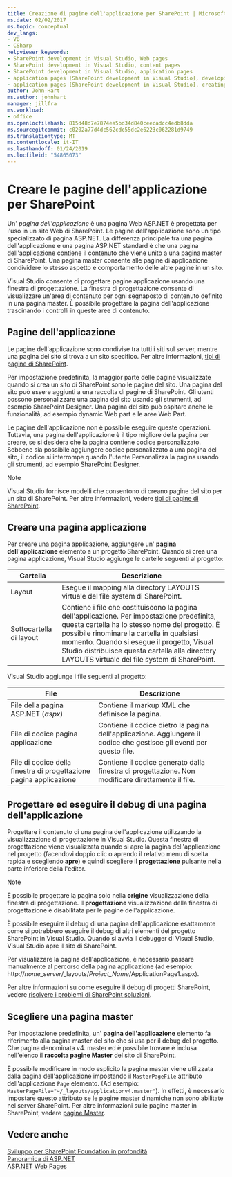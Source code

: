 ```yaml
---
title: Creazione di pagine dell'applicazione per SharePoint | Microsoft Docs
ms.date: 02/02/2017
ms.topic: conceptual
dev_langs:
- VB
- CSharp
helpviewer_keywords:
- SharePoint development in Visual Studio, Web pages
- SharePoint development in Visual Studio, content pages
- SharePoint development in Visual Studio, application pages
- application pages [SharePoint development in Visual Studio], developing
- application pages [SharePoint development in Visual Studio], creating
author: John-Hart
ms.author: johnhart
manager: jillfra
ms.workload:
- office
ms.openlocfilehash: 815d48d7e7874ea5bd34d840ceecadcc4edb8dda
ms.sourcegitcommit: c0202a77d4dc562cdc55dc2e6223c062281d9749
ms.translationtype: MT
ms.contentlocale: it-IT
ms.lasthandoff: 01/24/2019
ms.locfileid: "54865073"
---
```

# <a name="create-application-pages-for-sharepoint"></a>Creare le pagine dell'applicazione per SharePoint
  Un' *pagina dell'applicazione* è una pagina Web ASP.NET è progettata per l'uso in un sito Web di SharePoint. Le pagine dell'applicazione sono un tipo specializzato di pagina ASP.NET. La differenza principale tra una pagina dell'applicazione e una pagina ASP.NET standard è che una pagina dell'applicazione contiene il contenuto che viene unito a una pagina master di SharePoint. Una pagina master consente alle pagine di applicazione condividere lo stesso aspetto e comportamento delle altre pagine in un sito.  
  
 Visual Studio consente di progettare pagine applicazione usando una finestra di progettazione. La finestra di progettazione consente di visualizzare un'area di contenuto per ogni segnaposto di contenuto definito in una pagina master. È possibile progettare la pagina dell'applicazione trascinando i controlli in queste aree di contenuto.  
  
## <a name="application-pages"></a>Pagine dell'applicazione
 Le pagine dell'applicazione sono condivise tra tutti i siti sul server, mentre una pagina del sito si trova a un sito specifico. Per altre informazioni, [tipi di pagine di SharePoint](http://go.microsoft.com/fwlink/?LinkID=211584).  
  
 Per impostazione predefinita, la maggior parte delle pagine visualizzate quando si crea un sito di SharePoint sono le pagine del sito. Una pagina del sito può essere aggiunti a una raccolta di pagine di SharePoint. Gli utenti possono personalizzare una pagina del sito usando gli strumenti, ad esempio SharePoint Designer. Una pagina del sito può ospitare anche le funzionalità, ad esempio dynamic Web part e le aree Web Part.  
  
 Le pagine dell'applicazione non è possibile eseguire queste operazioni. Tuttavia, una pagina dell'applicazione è il tipo migliore della pagina per creare, se si desidera che la pagina contiene codice personalizzato. Sebbene sia possibile aggiungere codice personalizzato a una pagina del sito, il codice si interrompe quando l'utente Personalizza la pagina usando gli strumenti, ad esempio SharePoint Designer.  
  
> [!NOTE]  
>  Visual Studio fornisce modelli che consentono di creano pagine del sito per un sito di SharePoint. Per altre informazioni, vedere [tipi di pagine di SharePoint](http://go.microsoft.com/fwlink/?LinkID=211584).  
  
## <a name="create-an-application-page"></a>Creare una pagina applicazione
 Per creare una pagina applicazione, aggiungere un' **pagina dell'applicazione** elemento a un progetto SharePoint. Quando si crea una pagina applicazione, Visual Studio aggiunge le cartelle seguenti al progetto:  
  
|Cartella|Descrizione|  
|------------|-----------------|  
|Layout|Esegue il mapping alla directory LAYOUTS virtuale del file system di SharePoint.|  
|Sottocartella di layout|Contiene i file che costituiscono la pagina dell'applicazione. Per impostazione predefinita, questa cartella ha lo stesso nome del progetto. È possibile rinominare la cartella in qualsiasi momento. Quando si esegue il progetto, Visual Studio distribuisce questa cartella alla directory LAYOUTS virtuale del file system di SharePoint.|  
  
 Visual Studio aggiunge i file seguenti al progetto:  
  
|File|Descrizione|  
|----------|-----------------|  
|File della pagina ASP.NET (*aspx*)|Contiene il markup XML che definisce la pagina.|  
|File di codice pagina applicazione|Contiene il codice dietro la pagina dell'applicazione. Aggiungere il codice che gestisce gli eventi per questo file.|  
|File di codice della finestra di progettazione pagina applicazione|Contiene il codice generato dalla finestra di progettazione. Non modificare direttamente il file.|  
  
## <a name="design-and-debug-an-application-page"></a>Progettare ed eseguire il debug di una pagina dell'applicazione
 Progettare il contenuto di una pagina dell'applicazione utilizzando la visualizzazione di progettazione in Visual Studio. Questa finestra di progettazione viene visualizzata quando si apre la pagina dell'applicazione nel progetto (facendovi doppio clic o aprendo il relativo menu di scelta rapida e scegliendo **apre**) e quindi scegliere il **progettazione** pulsante nella parte inferiore della l'editor.  
  
> [!NOTE]  
>  È possibile progettare la pagina solo nella **origine** visualizzazione della finestra di progettazione. Il **progettazione** visualizzazione della finestra di progettazione è disabilitata per le pagine dell'applicazione.  
  
 È possibile eseguire il debug di una pagina dell'applicazione esattamente come si potrebbero eseguire il debug di altri elementi del progetto SharePoint in Visual Studio. Quando si avvia il debugger di Visual Studio, Visual Studio apre il sito di SharePoint.  
  
 Per visualizzare la pagina dell'applicazione, è necessario passare manualmente al percorso della pagina applicazione (ad esempio: http://<em>nome_server</em>/_layouts/*Project_Name*/ApplicationPage1.aspx).  
  
 Per altre informazioni su come eseguire il debug di progetti SharePoint, vedere [risolvere i problemi di SharePoint soluzioni](../sharepoint/troubleshooting-sharepoint-solutions.md).  
  
## <a name="choose-a-master-page"></a>Scegliere una pagina master
 Per impostazione predefinita, un' **pagina dell'applicazione** elemento fa riferimento alla pagina master del sito che si usa per il debug del progetto. Che pagina denominata v4. master ed è possibile trovare è inclusa nell'elenco il **raccolta pagine Master** del sito di SharePoint.  
  
 È possibile modificare in modo esplicito la pagina master viene utilizzata dalla pagina dell'applicazione impostando il `MasterPageFile` attributo dell'applicazione `Page` elemento. (Ad esempio: `MasterPageFile="~/_layouts/applicationv4.master"`). In effetti, è necessario impostare questo attributo se le pagine master dinamiche non sono abilitate nel server SharePoint. Per altre informazioni sulle pagine master in SharePoint, vedere [pagine Master](http://go.microsoft.com/fwlink/?LinkID=169281).  
  
## <a name="see-also"></a>Vedere anche
 [Sviluppo per SharePoint Foundation in profondità](http://go.microsoft.com/fwlink/?LinkID=182103)   
 [Panoramica di ASP.NET](/aspnet/overview)   
 [ASP.NET Web Pages](/aspnet/web-pages/index)   

